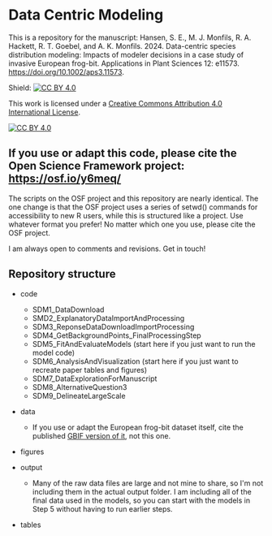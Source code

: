 # Data Centric Modeling

This is a repository for the manuscript: Hansen, S. E., M. J. Monfils, R. A. Hackett, R. T. Goebel, and A. K. Monfils. 2024. Data-centric species distribution modeling: Impacts of modeler decisions in a case study of invasive European frog-bit. Applications in Plant Sciences 12: e11573. https://doi.org/10.1002/aps3.11573.

Shield: [![CC BY 4.0][cc-by-shield]][cc-by]

This work is licensed under a
[Creative Commons Attribution 4.0 International License][cc-by].

[![CC BY 4.0][cc-by-image]][cc-by]

[cc-by]: http://creativecommons.org/licenses/by/4.0/
[cc-by-image]: https://i.creativecommons.org/l/by/4.0/88x31.png
[cc-by-shield]: https://img.shields.io/badge/License-CC%20BY%204.0-lightgrey.svg

## If you use or adapt this code, please cite the Open Science Framework project: https://osf.io/y6meq/

The scripts on the OSF project and this repository are nearly identical. The one change is that the OSF project uses a series of setwd() commands for accessibility to new R users, while this is structured like a project. Use whatever format you prefer! No matter which one you use, please cite the OSF project.

I am always open to comments and revisions. Get in touch!

## Repository structure
* code
  * SDM1_DataDownload
  * SMD2_ExplanatoryDataImportAndProcessing
  * SDM3_ReponseDataDownloadImportProcessing
  * SDM4_GetBackgroundPoints_FinalProcessingStep
  * SDM5_FitAndEvaluateModels (start here if you just want to run the model code)
  * SDM6_AnalysisAndVisualization (start here if you just want to recreate paper tables and figures)
  * SDM7_DataExplorationForManuscript
  * SDM8_AlternativeQuestion3
  * SDM9_DelineateLargeScale
 
* data
  * If you use or adapt the European frog-bit dataset itself, cite the published [GBIF version of it](https://www.gbif.org/dataset/71454d8a-6e9c-49f5-bf37-353f9ad2e2b9), not this one.

 * figures

 * output
   * Many of the raw data files are large and not mine to share, so I'm not including them in the actual output folder. I am including all of the final data used in the models, so you can start with the models in Step 5 without having to run earlier steps.

  * tables
